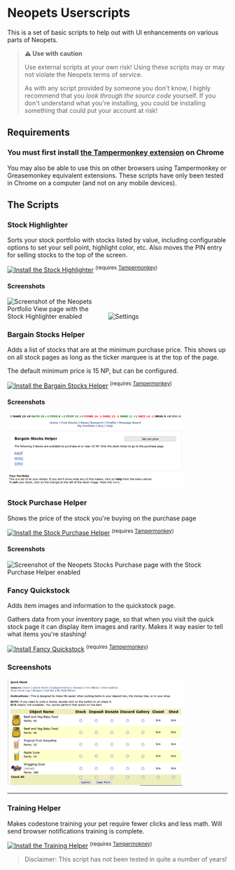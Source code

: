 # Neopets Userscripts

This is a set of basic scripts to help out with UI enhancements on various parts of Neopets.

> **⚠️ Use with caution**
>
> Use external scripts at your own risk! Using these scripts may or may not violate the Neopets terms of service.
>
> As with any script provided by someone you don't know, I highly recommend that you _look through the source code_ yourself.
> If you don't understand what you're installing, you could be installing something that could put your account at risk!

## Requirements

### You must first install [the Tampermonkey extension](https://chrome.google.com/webstore/detail/tampermonkey/dhdgffkkebhmkfjojejmpbldmpobfkfo) on Chrome

You may also be able to use this on other browsers using Tampermonkey or Greasemonkey equivalent extensions. These scripts have only been tested in Chrome on a computer (and not on any mobile devices).

## The Scripts

### Stock Highlighter

Sorts your stock portfolio with stocks listed by value, including configurable options to set your sell point, highlight color, etc. Also moves the PIN entry for selling stocks to the top of the screen.

[![Install the Stock Highlighter](https://img.shields.io/static/v1?label=&message=Install+Stock+Highlighter&color=2ea44f&style=for-the-badge)](https://github.com/Meerca/Neopets-Userscripts/raw/main/stock-highlighter.user.js)
<sup>(requires [Tampermonkey](https://chrome.google.com/webstore/detail/tampermonkey/dhdgffkkebhmkfjojejmpbldmpobfkfo))</sup>

#### Screenshots

<img style="width: 400px; max-width: 45%;" alt="Screenshot of the Neopets Portfolio View page with the Stock Highlighter enabled" src="https://user-images.githubusercontent.com/563879/160717689-022387c2-e5ed-42bf-a640-808512d07c41.png"> <img style="width: 400px; max-width: 45%;" alt="Settings" src="https://user-images.githubusercontent.com/563879/160717551-5b7ad85f-b0f0-4df8-ba85-8d73ae5c42f7.png">

### Bargain Stocks Helper

Adds a list of stocks that are at the minimum purchase price. This shows up on all stock pages as long as the ticker marquee is at the top of the page.

The default minimum price is 15 NP, but can be configured.

[![Install the Bargain Stocks Helper](https://img.shields.io/static/v1?label=&message=Install+Bargain+Stocks+Helper&color=2ea44f&style=for-the-badge)](https://github.com/Meerca/Neopets-Userscripts/raw/main/bargain-stocks.user.js)
<sup>(requires [Tampermonkey](https://chrome.google.com/webstore/detail/tampermonkey/dhdgffkkebhmkfjojejmpbldmpobfkfo))</sup>

#### Screenshots

<img style="width: 400px; max-width: 100%" alt="Screenshot of the Neopets Stocks page with the Bargain Stocks Helper enabled" src="screenshots/bargain-stocks-helper-v1.png">

### Stock Purchase Helper

Shows the price of the stock you're buying on the purchase page

[![Install the Stock Purchase Helper](https://img.shields.io/static/v1?label=&message=Install+Stock+Purchase+Helper&color=2ea44f&style=for-the-badge)](https://github.com/Meerca/Neopets-Userscripts/raw/main/stock-price.user.js)
<sup>(requires [Tampermonkey](https://chrome.google.com/webstore/detail/tampermonkey/dhdgffkkebhmkfjojejmpbldmpobfkfo))</sup>

#### Screenshots

<img style="width: 400px; max-width: 100%" alt="Screenshot of the Neopets Stocks Purchase page with the Stock Purchase Helper enabled" src="https://user-images.githubusercontent.com/563879/160718071-572e3385-bc8c-455f-bad4-e60e697f826a.png">

### Fancy Quickstock

Adds item images and information to the quickstock page.

Gathers data from your inventory page, so that when you visit the quick stock page it can display item images and rarity. Makes it way easier to tell what items you're stashing!

[![Install Fancy Quickstock](https://img.shields.io/static/v1?label=&message=Install+Fancy+Quickstock&color=2ea44f&style=for-the-badge)](https://github.com/Meerca/Neopets-Userscripts/raw/main/quickstock.user.js)
<sup>(requires [Tampermonkey](https://chrome.google.com/webstore/detail/tampermonkey/dhdgffkkebhmkfjojejmpbldmpobfkfo))</sup>

### Screenshots

<img style="width: 400px; max-width: 100%" alt="Screenshot of the Neopets Quickstock table with the Fancy Quickstock script running" src="screenshots/quickstock.png" />

---

### Training Helper

Makes codestone training your pet require fewer clicks and less math. Will send browser notifications training is complete.

[![Install the Training Helper](https://img.shields.io/static/v1?label=&message=Install+Training+Helper&color=bbe026&style=for-the-badge)](https://github.com/Meerca/Neopets-Userscripts/raw/main/training-helper.user.js)
<sup>(requires [Tampermokney](https://chrome.google.com/webstore/detail/tampermonkey/dhdgffkkebhmkfjojejmpbldmpobfkfo))</sup>

> Disclaimer: This script has not been tested in quite a number of years!
